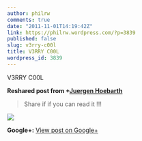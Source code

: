 ```yaml
---
author: philrw
comments: true
date: "2011-11-01T14:19:42Z"
link: https://philrw.wordpress.com/?p=3839
published: false
slug: v3rry-c00l
title: V3RRY C00L
wordpress_id: 3839
---
```


V3RRY C00L  
  
**Reshared post from +[Juergen Hoebarth](https://plus.google.com/108044554855018652985)**  


<blockquote>Share if if you can read it !!!</blockquote>

  
[![](https://lh6.googleusercontent.com/-E45qG1kLDSM/Tq0DFSAPObI/AAAAAAAAHR8/xB0NFYRTLg4/299443_10150346278474600_124125724599_8043976_724145869_n.jpeg)](https://lh6.googleusercontent.com/-E45qG1kLDSM/Tq0DFSAPObI/AAAAAAAAHR8/xB0NFYRTLg4/299443_10150346278474600_124125724599_8043976_724145869_n.jpeg)

**Google+:** [View post on Google+](https://plus.google.com/112635701538421437720/posts/S8RHAgC9ouB)
